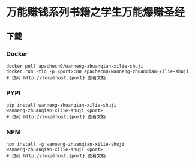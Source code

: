 # 万能赚钱系列书籍之学生万能爆赚圣经

## 下载

### Docker

```
docker pull apachecn0/wanneng-zhuanqian-xilie-shuji
docker run -tid -p <port>:80 apachecn0/wanneng-zhuanqian-xilie-shuji
# 访问 http://localhost:{port} 查看文档
```

### PYPI

```
pip install wanneng-zhuanqian-xilie-shuji
wanneng-zhuanqian-xilie-shuji <port>
# 访问 http://localhost:{port} 查看文档
```

### NPM

```
npm install -g wanneng-zhuanqian-xilie-shuji
wanneng-zhuanqian-xilie-shuji <port>
# 访问 http://localhost:{port} 查看文档
```
